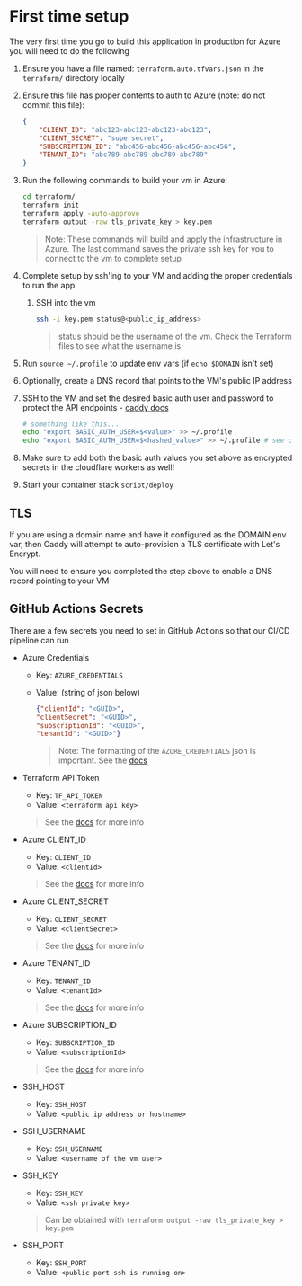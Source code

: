 # First time setup

The very first time you go to build this application in production for Azure you will need to do the following

1. Ensure you have a file named: `terraform.auto.tfvars.json` in the `terraform/` directory locally
1. Ensure this file has proper contents to auth to Azure (note: do not commit this file):

    ```json
    {
        "CLIENT_ID": "abc123-abc123-abc123-abc123",
        "CLIENT_SECRET": "supersecret",
        "SUBSCRIPTION_ID": "abc456-abc456-abc456-abc456",
        "TENANT_ID": "abc789-abc789-abc789-abc789"
    }
    ```

1. Run the following commands to build your vm in Azure:

    ```bash
    cd terraform/
    terraform init
    terraform apply -auto-approve
    terraform output -raw tls_private_key > key.pem
    ```

    > Note: These commands will build and apply the infrastructure in Azure. The last command saves the private ssh key for you to connect to the vm to complete setup

1. Complete setup by ssh'ing to your VM and adding the proper credentials to run the app
    1. SSH into the vm

        ```bash
        ssh -i key.pem status@<public_ip_address>
        ```

        > status should be the username of the vm. Check the Terraform files to see what the username is.

1. Run `source ~/.profile` to update env vars (if `echo $DOMAIN` isn't set)

1. Optionally, create a DNS record that points to the VM's public IP address
1. SSH to the VM and set the desired basic auth user and password to protect the API endpoints - [caddy docs](https://caddyserver.com/docs/caddyfile/directives/basicauth)

    ```bash
    # something like this...
    echo "export BASIC_AUTH_USER=$<value>" >> ~/.profile
    echo "export BASIC_AUTH_USER=$<hashed_value>" >> ~/.profile # see caddy docs above for hashed value
    ```

1. Make sure to add both the basic auth values you set above as encrypted secrets in the cloudflare workers as well!
1. Start your container stack `script/deploy`

## TLS

If you are using a domain name and have it configured as the DOMAIN env var, then Caddy will attempt to auto-provision a TLS certificate with Let's Encrypt.

You will need to ensure you completed the step above to enable a DNS record pointing to your VM

## GitHub Actions Secrets

There are a few secrets you need to set in GitHub Actions so that our CI/CD pipeline can run

- Azure Credentials
  - Key: `AZURE_CREDENTIALS`
  - Value: (string of json below)

    ```json
    {"clientId": "<GUID>",
    "clientSecret": "<GUID>",
    "subscriptionId": "<GUID>",
    "tenantId": "<GUID>"}
    ```

    > Note: The formatting of the `AZURE_CREDENTIALS` json is important. See the [docs](https://github.com/marketplace/actions/azure-login)

- Terraform API Token
  - Key: `TF_API_TOKEN`
  - Value: `<terraform api key>`

  > See the [docs](https://www.terraform.io/docs/cloud/users-teams-organizations/api-tokens.html) for more info

- Azure CLIENT_ID
  - Key: `CLIENT_ID`
  - Value: `<clientId>`

  > See the [docs](https://registry.terraform.io/providers/hashicorp/azurerm/latest/docs/guides/azure_cli) for more info

- Azure CLIENT_SECRET
  - Key: `CLIENT_SECRET`
  - Value: `<clientSecret>`

  > See the [docs](https://registry.terraform.io/providers/hashicorp/azurerm/latest/docs/guides/azure_cli) for more info

- Azure TENANT_ID
  - Key: `TENANT_ID`
  - Value: `<tenantId>`

  > See the [docs](https://registry.terraform.io/providers/hashicorp/azurerm/latest/docs/guides/azure_cli) for more info

- Azure SUBSCRIPTION_ID
  - Key: `SUBSCRIPTION_ID`
  - Value: `<subscriptionId>`

  > See the [docs](https://registry.terraform.io/providers/hashicorp/azurerm/latest/docs/guides/azure_cli) for more info

- SSH_HOST
  - Key: `SSH_HOST`
  - Value: `<public ip address or hostname>`

- SSH_USERNAME
  - Key: `SSH_USERNAME`
  - Value: `<username of the vm user>`

- SSH_KEY
  - Key: `SSH_KEY`
  - Value: `<ssh private key>`

  > Can be obtained with `terraform output -raw tls_private_key > key.pem`

- SSH_PORT
  - Key: `SSH_PORT`
  - Value: `<public port ssh is running on>`
